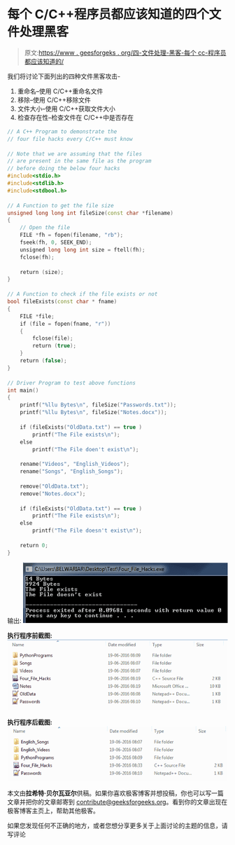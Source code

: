 # 每个 C/C++程序员都应该知道的四个文件处理黑客

> 原文:[https://www . geesforgeks . org/四-文件处理-黑客-每个 cc-程序员都应该知道的/](https://www.geeksforgeeks.org/four-file-handling-hacks-which-every-cc-programmer-should-know/)

我们将讨论下面列出的四种文件黑客攻击-

1.  重命名–使用 C/C++重命名文件
2.  移除–使用 C/C++移除文件
3.  文件大小–使用 C/C++获取文件大小
4.  检查存在性–检查文件在 C/C++中是否存在

```cpp
// A C++ Program to demonstrate the
// four file hacks every C/C++ must know

// Note that we are assuming that the files
// are present in the same file as the program
// before doing the below four hacks
#include<stdio.h>
#include<stdlib.h>
#include<stdbool.h>

// A Function to get the file size
unsigned long long int fileSize(const char *filename)
{
    // Open the file
    FILE *fh = fopen(filename, "rb");
    fseek(fh, 0, SEEK_END);
    unsigned long long int size = ftell(fh);
    fclose(fh);

    return (size);
}

// A Function to check if the file exists or not
bool fileExists(const char * fname)
{
    FILE *file;
    if (file = fopen(fname, "r"))
    {
        fclose(file);
        return (true);
    }
    return (false);
}

// Driver Program to test above functions
int main()
{
    printf("%llu Bytes\n", fileSize("Passwords.txt"));
    printf("%llu Bytes\n", fileSize("Notes.docx"));

    if (fileExists("OldData.txt") == true )
        printf("The File exists\n");
    else
        printf("The File doen't exist\n");

    rename("Videos", "English_Videos");
    rename("Songs", "English_Songs");

    remove("OldData.txt");
    remove("Notes.docx");

    if (fileExists("OldData.txt") == true )
        printf("The File exists\n");
    else
        printf("The File doesn't exist\n");

    return 0;
}
```

输出:
[![cfile3](img/1b9f3b0f209f39f31d7f552fc9cb962a.png)](https://media.geeksforgeeks.org/wp-content/cdn-uploads/cfile3.png)

**执行程序前截图:**
[![cfile1](img/e1abd7ce42daca2d77cd19f06507760a.png)](https://media.geeksforgeeks.org/wp-content/cdn-uploads/cfile1.png)

**执行程序后截图:**
[![cfile2](img/319b2aee191a402294cfa709569e1e9f.png)](https://media.geeksforgeeks.org/wp-content/cdn-uploads/cfile2.png)

本文由**拉希特·贝尔瓦亚尔**供稿。如果你喜欢极客博客并想投稿，你也可以写一篇文章并把你的文章邮寄到 contribute@geeksforgeeks.org。看到你的文章出现在极客博客主页上，帮助其他极客。

如果您发现任何不正确的地方，或者您想分享更多关于上面讨论的主题的信息，请写评论